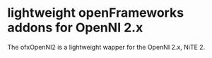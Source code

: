 lightweight openFrameworks addons for OpenNI 2.x 
==================================================
The ofxOpenNI2 is a lightweight wapper for the OpenNI 2.x, NiTE 2.
